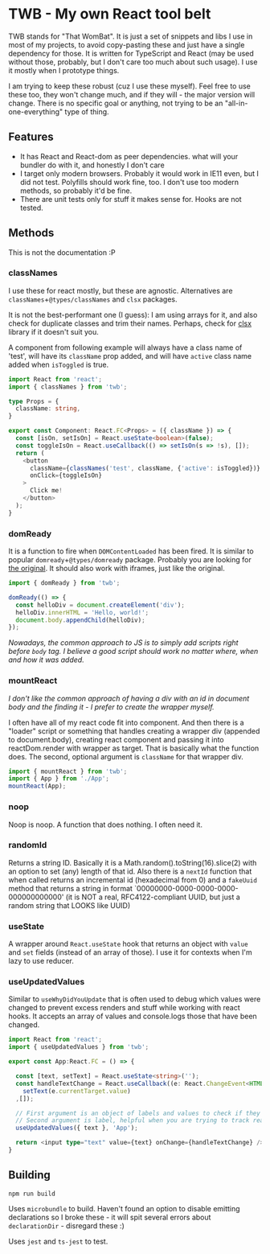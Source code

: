 # TWB - My own React tool belt

TWB stands for "That WomBat". It is just a set of snippets and libs I use in most of my projects, to avoid copy-pasting
these and just have a single dependency for those. It is written for TypeScript and React (may be used without those,
probably, but I don't care too much about such usage). I use it mostly when I prototype things.

I am trying to keep these robust (cuz I use these myself). Feel free to use these too, they won't change much, and if
they will - the major version will change. There is no specific goal or anything, not trying to be an
"all-in-one-everything" type of thing.

## Features

- It has React and React-dom as peer dependencies. what will your bundler do with it, and honestly I don't care
- I target only modern browsers. Probably it would work in IE11 even, but I did not test. Polyfills should work fine,
too. I don't use too modern methods, so probably it'd be fine.
- There are unit tests only for stuff it makes sense for. Hooks are not tested.

## Methods

This is not the documentation :P

### classNames

I use these for react mostly, but these are agnostic. Alternatives are `classNames`+`@types/classNames` and `clsx`
packages.

It is not the best-performant one (I guess): I am using arrays for it, and also check for duplicate classes and trim
their names. Perhaps, check for [clsx](https://www.npmjs.com/package/clsx) library if it doesn't suit you.

A component from following example will always have a class name of 'test', will have its `className` prop added, and
will have `active` class name added when `isToggled` is true.

```typeScript
import React from 'react';
import { classNames } from 'twb';

type Props = {
  className: string,
}

export const Component: React.FC<Props> = ({ className }) => {
  const [isOn, setIsOn] = React.useState<boolean>(false);
  const toggleIsOn = React.useCallback(() => setIsOn(s => !s), []);
  return (
    <button
      className={classNames('test', className, {'active': isToggled})}
      onClick={toggleIsOn}
    >
      Click me!
    </button>
  );
}
```

### domReady

It is a function to fire when `DOMContentLoaded` has been fired. It is similar to popular `domready`+`@types/domready`
package. Probably you are looking for [the original](https://www.npmjs.com/package/domready). It should also work
with iframes, just like the original.

```typeScript
import { domReady } from 'twb';

domReady(() => {
  const helloDiv = document.createElement('div');
  helloDiv.innerHTML = 'Hello, world!';
  document.body.appendChild(helloDiv);
});
```

*Nowadays, the common approach to JS is to simply add scripts right before `body` tag. I believe a good script should
work no matter where, when and how it was added.*

### mountReact

_I don't like the common approach of having a div with an id in document body and the finding it - I prefer to create
the wrapper myself._

I often have all of my react code fit into component. And then there is a "loader" script or something that handles
creating a wrapper div (appended to document.body), creating react component and passing it into reactDom.render with
wrapper as target. That is basically what the function does. The second, optional argument is `className` for that
wrapper div.

```typeScript
import { mountReact } from 'twb';
import { App } from './App';
mountReact(App);
```

### noop

Noop is noop. A function that does nothing. I often need it.

### randomId

Returns a string ID. Basically it is a Math.random().toString(16).slice(2) with an option to set (any) length of that
id. Also there is a `nextId` function that when called returns an incremental id (hexadecimal from 0) and a `fakeUuid`
method that returns a string in format `00000000-0000-0000-0000-000000000000' (it is NOT a real, RFC4122-compliant UUID,
but just a random string that LOOKS like UUID)

### useState

A wrapper around `React.useState` hook that returns an object with `value` and `set` fields (instead of an array of
those). I use it for contexts when I'm lazy to use reducer.

### useUpdatedValues

Similar to `useWhyDidYouUpdate` that is often used to debug which values were changed to prevent excess renders and
stuff while working with react hooks. It accepts an array of values and console.logs those that have been changed.

```typeScript
import React from 'react';
import { useUpdatedValues } from 'twb';

export const App:React.FC = () => {

  const [text, setText] = React.useState<string>('');
  const handleTextChange = React.useCallback((e: React.ChangeEvent<HTMLInputElement>) =>
    setText(e.currentTarget.value)
  ,[]);

  // First argument is an object of labels and values to check if they were changed
  // Second argument is label, helpful when you are trying to track reason for re-render of nested component
  useUpdatedValues({ text }, 'App');

  return <input type="text" value={text} onChange={handleTextChange} />
}
```

## Building

`npm run build`

Uses `microbundle` to build. Haven't found an option to disable emitting declarations so I broke these - it will spit
several errors about `declarationDir` - disregard these :)

Uses `jest` and `ts-jest` to test.
